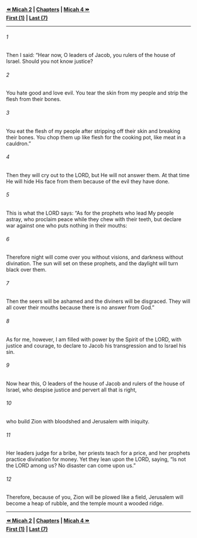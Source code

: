   
**[⏪ Micah 2](./Micah%202.md) | [Chapters](./_index.md) | [Micah 4 ⏩](./Micah%204.md)**  
**[First (1)](./Micah%201.md) | [Last (7)](./Micah%207.md)**  
  
---  
  
###### 1  
Then I said: “Hear now, O leaders of Jacob, you rulers of the house of Israel. Should you not know justice?  
  
###### 2  
You hate good and love evil. You tear the skin from my people and strip the flesh from their bones.  
  
###### 3  
You eat the flesh of my people after stripping off their skin and breaking their bones. You chop them up like flesh for the cooking pot, like meat in a cauldron.”  
  
###### 4  
Then they will cry out to the LORD, but He will not answer them. At that time He will hide His face from them because of the evil they have done.  
  
###### 5  
This is what the LORD says: “As for the prophets who lead My people astray, who proclaim peace while they chew with their teeth, but declare war against one who puts nothing in their mouths:  
  
###### 6  
Therefore night will come over you without visions, and darkness without divination. The sun will set on these prophets, and the daylight will turn black over them.  
  
###### 7  
Then the seers will be ashamed and the diviners will be disgraced. They will all cover their mouths because there is no answer from God.”  
  
###### 8  
As for me, however, I am filled with power by the Spirit of the LORD, with justice and courage, to declare to Jacob his transgression and to Israel his sin.  
  
###### 9  
Now hear this, O leaders of the house of Jacob and rulers of the house of Israel, who despise justice and pervert all that is right,  
  
###### 10  
who build Zion with bloodshed and Jerusalem with iniquity.  
  
###### 11  
Her leaders judge for a bribe, her priests teach for a price, and her prophets practice divination for money. Yet they lean upon the LORD, saying, “Is not the LORD among us? No disaster can come upon us.”  
  
###### 12  
Therefore, because of you, Zion will be plowed like a field, Jerusalem will become a heap of rubble, and the temple mount a wooded ridge.  
  
  
---  
  
**[⏪ Micah 2](./Micah%202.md) | [Chapters](./_index.md) | [Micah 4 ⏩](./Micah%204.md)**  
**[First (1)](./Micah%201.md) | [Last (7)](./Micah%207.md)**  
  
